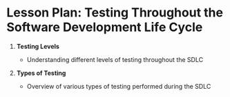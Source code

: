 # Lesson Plan: Testing Throughout the Software Development Life Cycle

1. **Testing Levels**
   - Understanding different levels of testing throughout the SDLC

2. **Types of Testing**
   - Overview of various types of testing performed during the SDLC
